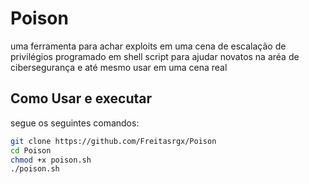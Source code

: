 # Poison
uma ferramenta para achar exploits em uma cena de escalação de privilégios programado em shell script para ajudar novatos
na aréa de cibersegurança e até mesmo usar em uma cena real

## Como Usar e executar
segue os seguintes comandos:
```bash
git clone https://github.com/Freitasrgx/Poison
cd Poison
chmod +x poison.sh
./poison.sh
```
